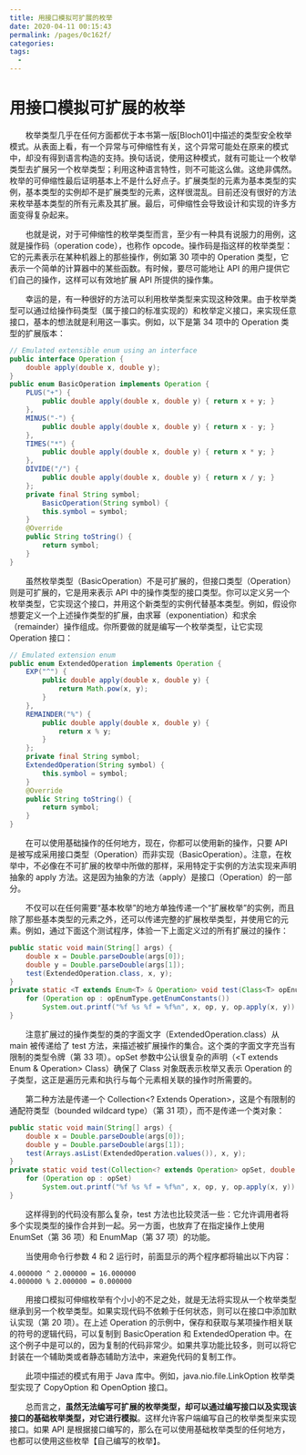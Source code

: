 ```yaml
---
title: 用接口模拟可扩展的枚举
date: 2020-04-11 00:15:43
permalink: /pages/0c162f/
categories:
tags:
  - 
---
```

# 用接口模拟可扩展的枚举

&emsp;&emsp;枚举类型几乎在任何方面都优于本书第一版\[Bloch01\]中描述的类型安全枚举模式。从表面上看，有一个异常与可伸缩性有关，这个异常可能处在原来的模式中，却没有得到语言构造的支持。换句话说，使用这种模式，就有可能让一个枚举类型去扩展另一个枚举类型；利用这种语言特性，则不可能这么做。这绝非偶然。枚举的可伸缩性最后证明基本上不是什么好点子。扩展类型的元素为基本类型的实例，基本类型的实例却不是扩展类型的元素，这样很混乱。目前还没有很好的方法来枚举基本类型的所有元素及其扩展。最后，可伸缩性会导致设计和实现的许多方面变得复杂起来。

&emsp;&emsp;也就是说，对于可伸缩性的枚举类型而言，至少有一种具有说服力的用例，这就是操作码（operation code），也称作 opcode。操作码是指这样的枚举类型：它的元素表示在某种机器上的那些操作，例如第 30 项中的 Operation 类型，它表示一个简单的计算器中的某些函数。有时候，要尽可能地让 API 的用户提供它们自己的操作，这样可以有效地扩展 API 所提供的操作集。

&emsp;&emsp;幸运的是，有一种很好的方法可以利用枚举类型来实现这种效果。由于枚举类型可以通过给操作码类型（属于接口的标准实现的）和枚举定义接口，来实现任意接口，基本的想法就是利用这一事实。例如，以下是第 34 项中的 Operation 类型的扩展版本：

```java
// Emulated extensible enum using an interface
public interface Operation {
    double apply(double x, double y);
}
public enum BasicOperation implements Operation {
    PLUS("+") {
        public double apply(double x, double y) { return x + y; }
    },
    MINUS("-") {
        public double apply(double x, double y) { return x - y; }
    },
    TIMES("*") {
        public double apply(double x, double y) { return x * y; }
    },
    DIVIDE("/") {
        public double apply(double x, double y) { return x / y; }
    };
    private final String symbol;
        BasicOperation(String symbol) {
        this.symbol = symbol;
    }
    @Override
    public String toString() {
        return symbol;
    }
}
```

&emsp;&emsp;虽然枚举类型（BasicOperation）不是可扩展的，但接口类型（Operation）则是可扩展的，它是用来表示 API 中的操作类型的接口类型。你可以定义另一个枚举类型，它实现这个接口，并用这个新类型的实例代替基本类型。例如，假设你想要定义一个上述操作类型的扩展，由求幂（exponentiation）和求余（remainder）操作组成。你所要做的就是编写一个枚举类型，让它实现 Operation 接口：

```java
// Emulated extension enum
public enum ExtendedOperation implements Operation {
    EXP("^") {
        public double apply(double x, double y) {
            return Math.pow(x, y);
        }
    },
    REMAINDER("%") {
        public double apply(double x, double y) {
            return x % y;
        }
    };
    private final String symbol;
    ExtendedOperation(String symbol) {
        this.symbol = symbol;
    }
    @Override
    public String toString() {
        return symbol;
    }
}
```

&emsp;&emsp;在可以使用基础操作的任何地方，现在，你都可以使用新的操作，只要 API 是被写成采用接口类型（Operation）而非实现（BasicOperation）。注意，在枚举中，不必像在不可扩展的枚举中所做的那样，采用特定于实例的方法实现来声明抽象的 apply 方法。这是因为抽象的方法（apply）是接口（Operation）的一部分。

&emsp;&emsp;不仅可以在任何需要“基本枚举”的地方单独传递一个“扩展枚举”的实例，而且除了那些基本类型的元素之外，还可以传递完整的扩展枚举类型，并使用它的元素。例如，通过下面这个测试程序，体验一下上面定义过的所有扩展过的操作：

```java
public static void main(String[] args) {
    double x = Double.parseDouble(args[0]);
    double y = Double.parseDouble(args[1]);
    test(ExtendedOperation.class, x, y);
}
private static <T extends Enum<T> & Operation> void test(Class<T> opEnumType, double x, double y) {
    for (Operation op : opEnumType.getEnumConstants())
        System.out.printf("%f %s %f = %f%n", x, op, y, op.apply(x, y));
}
```

&emsp;&emsp;注意扩展过的操作类型的类的字面文字（ExtendedOperation.class）从 main 被传递给了 test 方法，来描述被扩展操作的集合。这个类的字面文字充当有限制的类型令牌（第 33 项）。opSet 参数中公认很复杂的声明（<T extends Enum<T> & Operation> Class<T>）确保了 Class 对象既表示枚举又表示 Operation 的子类型，这正是遍历元素和执行与每个元素相关联的操作时所需要的。

&emsp;&emsp;第二种方法是传递一个 Collection<? Extends Operation>，这是个有限制的通配符类型（bounded wildcard type）（第 31 项），而不是传递一个类对象：

```java
public static void main(String[] args) {
    double x = Double.parseDouble(args[0]);
    double y = Double.parseDouble(args[1]);
    test(Arrays.asList(ExtendedOperation.values()), x, y);
}
private static void test(Collection<? extends Operation> opSet, double x, double y) {
    for (Operation op : opSet)
        System.out.printf("%f %s %f = %f%n", x, op, y, op.apply(x, y));
}
```

&emsp;&emsp;这样得到的代码没有那么复杂，test 方法也比较灵活一些：它允许调用者将多个实现类型的操作合并到一起。另一方面，也放弃了在指定操作上使用 EnumSet（第 36 项）和 EnumMap（第 37 项）的功能。

&emsp;&emsp;当使用命令行参数 4 和 2 运行时，前面显示的两个程序都将输出以下内容：

```
4.000000 ^ 2.000000 = 16.000000
4.000000 % 2.000000 = 0.000000
```

&emsp;&emsp;用接口模拟可伸缩枚举有个小小的不足之处，就是无法将实现从一个枚举类型继承到另一个枚举类型。如果实现代码不依赖于任何状态，则可以在接口中添加默认实现（第 20 项）。在上述 Operation 的示例中，保存和获取与某项操作相关联的符号的逻辑代码，可以复制到 BasicOperation 和 ExtendedOperation 中。在这个例子中是可以的，因为复制的代码非常少。如果共享功能比较多，则可以将它封装在一个辅助类或者静态辅助方法中，来避免代码的复制工作。

&emsp;&emsp;此项中描述的模式有用于 Java 库中。例如，java.nio.file.LinkOption 枚举类型实现了 CopyOption 和 OpenOption 接口。

&emsp;&emsp;总而言之，**虽然无法编写可扩展的枚举类型，却可以通过编写接口以及实现该接口的基础枚举类型，对它进行模拟**。这样允许客户端编写自己的枚举类型来实现接口。如果 API 是根据接口编写的，那么在可以使用基础枚举类型的任何地方，也都可以使用这些枚举【自己编写的枚举】。

